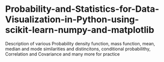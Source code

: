 # Probability-and-Statistics-for-Data-Visualization-in-Python-using-scikit-learn-numpy-and-matplotlib
Description of various Probability density function, mass function, mean, median and mode similarities and distincitons, conditional probabilithy, Correlation and Covariance and many more for practice
